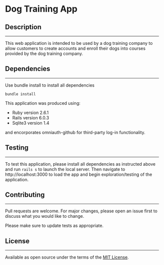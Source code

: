 # Dog Training App

## Description
---
This web application is intended to be used by a dog training company to allow customers to create accounts and enroll their dogs into courses provided by the dog training company.

## Dependencies
---
Use bundle install to install all dependencies

```
bundle install
```

This application was produced using:
* Ruby version 2.6.1
* Rails version 6.0.3
* Sqlite3 version 1.4

and encorporates omniauth-github for third-party log-in functionality.

## Testing
---
To test this application, please install all dependencies as instructed above and run `rails s` to launch the local server.
Then navigate to http://localhost:3000 to load the app and begin exploration/testing of the application.

## Contributing
---
Pull requests are welcome. For major changes, please open an issue first to discuss what you would like to change.

Please make sure to update tests as appropriate.

## License
---
Available as open source under the terms of the [MIT License](https://github.com/Clannis/Dog-Training-App/blob/master/LICENSE).